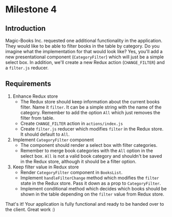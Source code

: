 # Milestone 4

## Introduction

Magic-Books Inc. requested one additional functionality in the application. They would like to be able to filter books in
the table by category. Do you imagine what the implementation for that would look like? Yes, you'll add a new presentational
component (`CategoryFilter`) which will just be a simple select box. In addition, we'll create a new Redux action (`CHANGE_FILTER`) and a `filter.js` reducer.

## Requirements

1. Enhance Redux store
   - The Redux store should keep information about the current books filter. Name it `filter`. It can be a simple string with the name of the category. Remember to add the option `All` which just removes the filter from table.
   - Create `CHANGE_FILTER` action in `actions/index.js`
   - Create `filter.js` reducer which modifies `filter` in the Redux store. It should default to `All`.
2. Implement `CategoryFilter` component
   - The component should render a select box with filter categories.
   - Remember to merge book categories with the `All` option in the select box. `All` is not a valid book category and shouldn't be saved in the Redux store, although it should be a filter option.
3. Keep filter value in Redux store
   - Render `CategoryFilter` component in `BooksList`.
   - Implement `handleFilterChange` method which modifies the `filter` state in the Redux store. Pass it down as a prop to `CategoryFilter`.
   - Implement conditional method which decides which books should be shown in the table depending on the `filter` value from Redux store.

That's it! Your application is fully functional and ready to be handed over to the client. Great work :)
